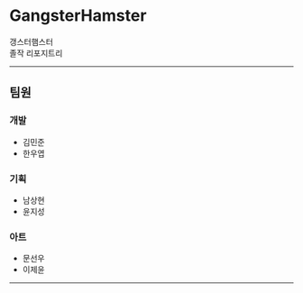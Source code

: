 # GangsterHamster
갱스터햄스터<br/>
졸작 리포지트리

* * *

## 팀원

### 개발
* 김민준
* 한우엽

### 기획
* 남상현
* 윤지성

### 아트
* 문선우
* 이제윤

* * *
